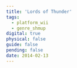 ```yaml
---
title: 'Lords of Thunder'
tags:
  - platform_wii
  - genre_shmup
digital: true
physical: false
guide: false
pending: false
date: 2014-02-13
---
```

